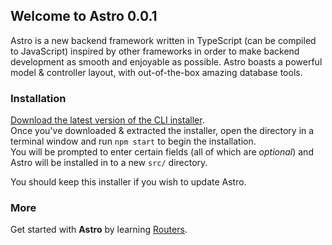 ## Welcome to Astro 0.0.1

Astro is a new backend framework written in TypeScript (can be compiled to JavaScript) inspired by other frameworks in order to make backend development as smooth and enjoyable as possible. Astro boasts a powerful model & controller layout, with out-of-the-box amazing database tools.

### Installation

[Download the latest version of the CLI installer](https://github.com/spliitzx/astro/raw/installer/astro-installer.zip).  
Once you've downloaded & extracted the installer, open the directory in a terminal window and run `npm start` to begin the installation.  
You will be prompted to enter certain fields (all of which are *optional*) and Astro will be installed in to a new `src/` directory.  
  
You should keep this installer if you wish to update Astro.

### More
Get started with **Astro** by learning [Routers](https://spliitzx.github.io/astro-docs/routing).